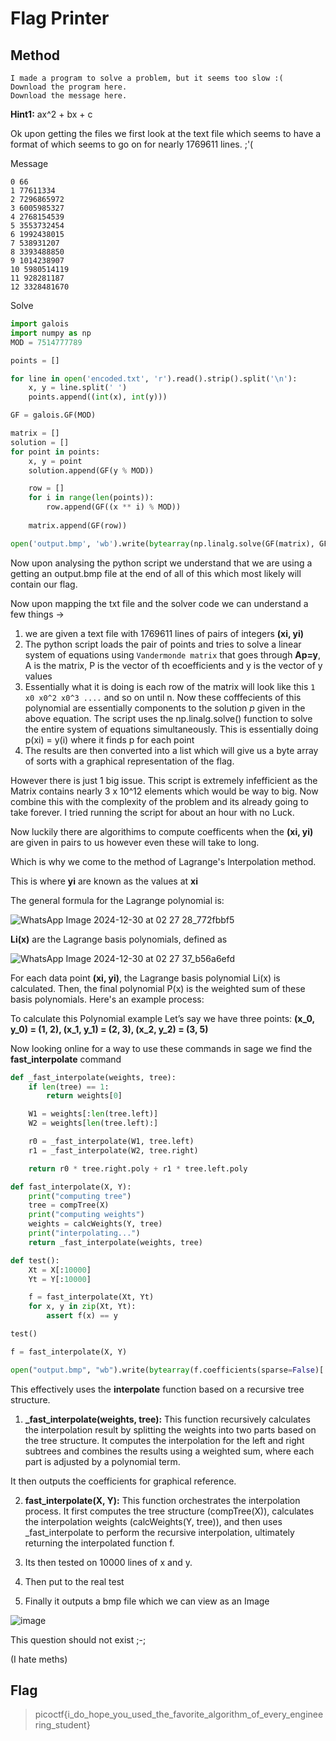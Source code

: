 # Flag Printer

## Method

```
I made a program to solve a problem, but it seems too slow :(
Download the program here.
Download the message here.
```

**Hint1:** ax^2 + bx + c

Ok upon getting the files we first look at the text file which seems to have a format of which seems to go on for nearly 1769611 lines. ;'(

Message
```
0 66
1 77611334
2 7296865972
3 6005985327
4 2768154539
5 3553732454
6 1992438015
7 538931207
8 3393488850
9 1014238907
10 5980514119
11 928281187
12 3328481670
```

Solve
```python
import galois
import numpy as np
MOD = 7514777789

points = []

for line in open('encoded.txt', 'r').read().strip().split('\n'):
    x, y = line.split(' ')
    points.append((int(x), int(y)))

GF = galois.GF(MOD)

matrix = []
solution = []
for point in points:
    x, y = point
    solution.append(GF(y % MOD))

    row = []
    for i in range(len(points)):
        row.append(GF((x ** i) % MOD))
    
    matrix.append(GF(row))

open('output.bmp', 'wb').write(bytearray(np.linalg.solve(GF(matrix), GF(solution)).tolist()[:-1]))
```

Now upon analysing the python script we understand that we are using a getting an output.bmp file at the end of all of this which most likely will contain our flag.

Now upon mapping the txt file and the solver code we can understand a few things ->

1. we are given a text file with 1769611 lines of pairs of integers **(xi, yi)** 
2. The python script loads the pair of points and tries to solve a linear system of equations using ``Vandermonde matrix`` that goes through **Ap=y**, A is the matrix, P is the vector of th ecoefficients and y is the vector of y values
3. Essentially what it is doing is each row of the matrix will look like this ``1 x0 x0^2 x0^3 ....`` and so on until n. Now these cofffecients of this polynomial are essentially components to the solution *p* given in the above equation. The script uses the np.linalg.solve() function to solve the entire system of equations simultaneously. This is essentially doing p(xi) = y(i) where it finds p for each point 
4. The results are then converted into a list which will give us a byte array of sorts with a graphical representation of the flag.

However there is just 1 big issue. This script is extremely infefficient as the Matrix contains nearly 3 x 10^12 elements which would be way to big. Now combine this with the complexity of the problem and its already going to take forever. I tried running the script for about an hour with no Luck.

Now luckily there are algorithims to compute coefficents when the **(xi, yi)** are given in pairs to us however even these will take to long.

Which is why we come to the method of Lagrange's Interpolation method.

This is where **yi** are known as the values at **xi**

The general formula for the Lagrange polynomial is:

![WhatsApp Image 2024-12-30 at 02 27 28_772fbbf5](https://github.com/user-attachments/assets/a47cb026-cbd8-446b-b4c0-0b8c2a918865)

**Li(x)** are the Lagrange basis polynomials, defined as

![WhatsApp Image 2024-12-30 at 02 27 37_b56a6efd](https://github.com/user-attachments/assets/f6007319-8560-4440-8ccc-f3265fc6a7c2)

For each data point **(xi, yi)**, the Lagrange basis polynomial Li(x) is calculated. Then, the final polynomial P(x) is the weighted sum of these basis polynomials. Here's an example process: 

To calculate this Polynomial example
Let’s say we have three points: **(x_0, y_0) = (1, 2), (x_1, y_1) = (2, 3), (x_2, y_2) = (3, 5)**

Now looking online for a way to use these commands in sage we find the **fast_interpolate** command
```python
def _fast_interpolate(weights, tree):
    if len(tree) == 1:
        return weights[0]

    W1 = weights[:len(tree.left)]
    W2 = weights[len(tree.left):]

    r0 = _fast_interpolate(W1, tree.left)
    r1 = _fast_interpolate(W2, tree.right)

    return r0 * tree.right.poly + r1 * tree.left.poly

def fast_interpolate(X, Y):
    print("computing tree")
    tree = compTree(X)
    print("computing weights")
    weights = calcWeights(Y, tree)
    print("interpolating...")
    return _fast_interpolate(weights, tree)

def test():
    Xt = X[:10000]
    Yt = Y[:10000]

    f = fast_interpolate(Xt, Yt)
    for x, y in zip(Xt, Yt):
        assert f(x) == y

test()

f = fast_interpolate(X, Y)

open("output.bmp", "wb").write(bytearray(f.coefficients(sparse=False)[:-1]))
```

This effectively uses the **interpolate** function based on a recursive tree structure.

1. **_fast_interpolate(weights, tree):** This function recursively calculates the interpolation result by splitting the weights into two parts based on the tree structure. It computes the interpolation for the left and right subtrees and combines the results using a weighted sum, where each part is adjusted by a polynomial term.

It then outputs the coefficients for graphical reference.

2. **fast_interpolate(X, Y):** This function orchestrates the interpolation process. It first computes the tree structure (compTree(X)), calculates the interpolation weights (calcWeights(Y, tree)), and then uses _fast_interpolate to perform the recursive interpolation, ultimately returning the interpolated function f. 

3. Its then tested on 10000 lines of x and y. 

4. Then put to the real test

5. Finally it outputs a bmp file which we can view as an Image

![image](https://github.com/user-attachments/assets/7835a746-51e8-409c-ab04-c8fa0bac2f45)

This question should not exist ;-;

(I hate meths)

## Flag

> picoctf{i_do_hope_you_used_the_favorite_algorithm_of_every_engineering_student}
